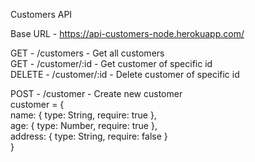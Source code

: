 Customers API

Base URL - https://api-customers-node.herokuapp.com/

GET - /customers - Get all customers<br>
GET - /customer/:id - Get customer of specific id<br>
DELETE - /customer/:id - Delete customer of specific id<br>

POST - /customer - Create new customer<br>
customer = {<br>
  name: {
    type: String,
    require: true
  },<br>
  age: {
    type: Number,
    require: true
  },<br>
  address: {
    type: String,
    require: false
  }<br>
}
